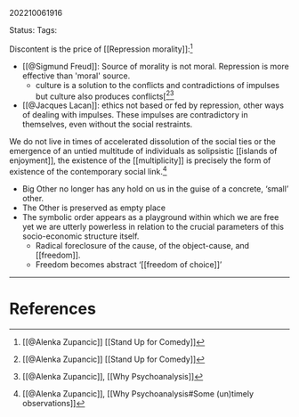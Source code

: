 202210061916

Status: 
Tags: 

Discontent is the price of [[Repression morality]]:[^1]
- [[@Sigmund Freud]]: Source of morality is not moral. Repression is more effective than 'moral' source.
	- culture is a solution to the conflicts and contradictions of impulses but culture also produces conflicts[[^1][^2]
- [[@Jacques Lacan]]: ethics not based or fed by repression, other ways of dealing with impulses. These impulses are contradictory in themselves, even without the social restraints.

We do not live in times of accelerated dissolution of the social ties or the emergence of an untied multitude of individuals as solipsistic [[islands of enjoyment]], the existence of the [[multiplicity]] is precisely the form of existence of the contemporary social link.[^3]
* Big Other no longer has any hold on us in the guise of a concrete, ‘small’ other.
* The Other is preserved as empty place
* The symbolic order appears as a playground within which we are free yet we are utterly powerless in relation to the crucial parameters of this socio-economic structure itself.
	* Radical foreclosure of the cause, of the object-cause, and [[freedom]].
	* Freedom becomes abstract ‘[[freedom of choice]]’



---
# References

[^1]: [[@Alenka Zupancic]] [[Stand Up for Comedy]]
[^2]: [[@Alenka Zupancic]], [[Why Psychoanalysis]]
[^3]: [[@Alenka Zupancic]], [[Why Psychoanalysis#Some (un)timely observations]]